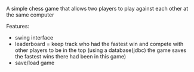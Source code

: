A simple chess game that allows two players to play against each other at the same computer

Features:
  - swing interface
  - leaderboard = keep track who had the fastest win and compete with other players to be in the top (using a database(jdbc) the game saves the fastest wins there had been in this game)
  - save/load game

